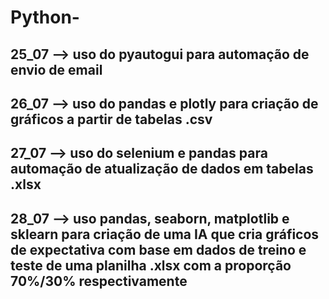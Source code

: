 # Python-
## 25_07 --> uso do pyautogui para automação de envio de email
## 26_07 --> uso do pandas e plotly para criação de gráficos a partir de tabelas .csv
## 27_07 --> uso do selenium e pandas para automação de atualização de dados em tabelas .xlsx
## 28_07 --> uso pandas, seaborn, matplotlib e sklearn para criação de uma IA que cria gráficos de expectativa com base em dados de treino e teste de uma planilha .xlsx com a proporção 70%/30% respectivamente
